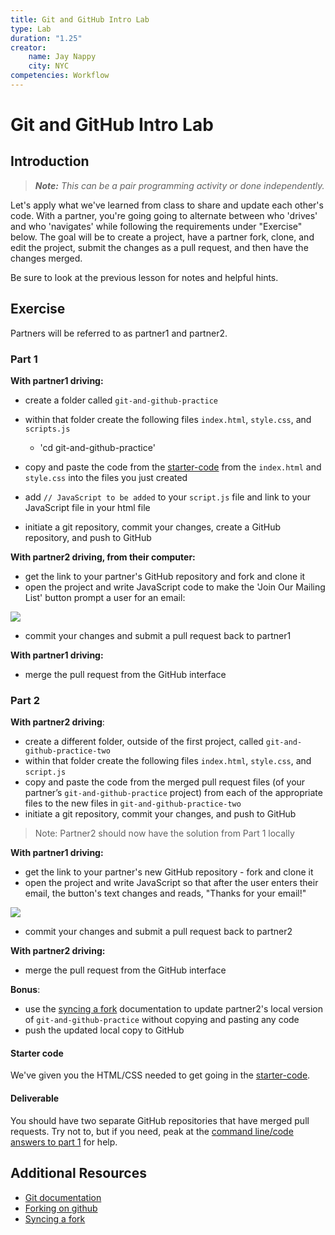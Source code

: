 ```yaml
---
title: Git and GitHub Intro Lab
type: Lab
duration: "1.25"
creator:
    name: Jay Nappy
    city: NYC
competencies: Workflow
---
```


# Git and GitHub Intro Lab

## Introduction

> ***Note:*** _This can be a pair programming activity or done independently._

Let's apply what we've learned from class to share and update each other's code.  With a partner, you're going going to alternate between who 'drives' and who 'navigates' while following the requirements under "Exercise" below. The goal will be to create a project, have a partner fork, clone, and edit the project, submit the changes as a pull request, and then have the changes merged.  

Be sure to look at the previous lesson for notes and helpful hints.

## Exercise

Partners will be referred to as partner1 and partner2.

### Part 1

**With partner1 driving:**

- create a folder called `git-and-github-practice`

- within that folder create the following files `index.html`, `style.css`, and `scripts.js`
  - 'cd git-and-github-practice'
- copy and paste the code from the [starter-code](starter-code) from the `index.html` and `style.css` into the files you just created
- add `// JavaScript to be added` to your `script.js` file and link to your JavaScript file in your html file
- initiate a git repository, commit your changes, create a GitHub repository, and push to GitHub


**With partner2 driving, from their computer:**

- get the link to your partner's GitHub repository and fork and clone it
- open the project and write JavaScript code to make the 'Join Our Mailing List' button prompt a user for an email:

<p align=”center”>
<img src=”https://i.imgur.com/ogOp68t.png”>
</p>

- commit your changes and submit a pull request back to partner1


**With partner1 driving:**

- merge the pull request from the GitHub interface



### Part 2

**With partner2 driving**:

- create a different folder, outside of the first project, called `git-and-github-practice-two`
-  within that folder create the following files `index.html`, `style.css`, and `script.js`
-  copy and paste the code from the merged pull request files (of your partner’s `git-and-github-practice` project) from each of the appropriate files to the new files in `git-and-github-practice-two`
- initiate a git repository, commit your changes, and push to GitHub
> Note: Partner2 should now have the solution from Part 1 locally

**With partner1 driving:**

- get the link to your partner's new GitHub repository - fork and clone it
- open the project and write JavaScript so that after the user enters their email, the button's text changes and reads, "Thanks for your email!"


<p align=”center”>
<img src=”https://i.imgur.com/Nd4NiSy.png”>
</p>

- commit your changes and submit a pull request back to partner2


**With partner2 driving:**

- merge the pull request from the GitHub interface

**Bonus**:

- use the [syncing a fork](https://help.github.com/articles/syncing-a-fork/) documentation to update partner2's local version of `git-and-github-practice` without copying and pasting any code
- push the updated local copy to GitHub


#### Starter code

We've given you the HTML/CSS needed to get going in the [starter-code](starter-code).

#### Deliverable

You should have two separate GitHub repositories that have merged pull requests.  Try not to, but if you need, peak at the [command line/code answers to part 1](solution-code/command-line-answers.md) for help.

## Additional Resources

- [Git documentation](https://git-scm.com/documentation)
- [Forking on github](https://help.github.com/articles/fork-a-repo/)
- [Syncing a fork](https://help.github.com/articles/syncing-a-fork/)
